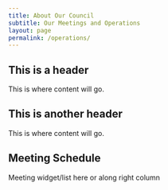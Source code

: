 ```yaml
---
title: About Our Council
subtitle: Our Meetings and Operations
layout: page
permalink: /operations/
---
```


## This is a header

This is where content will go.

## This is another header

This is where content will go.

## Meeting Schedule

Meeting widget/list here or along right column
